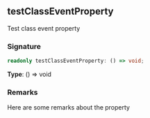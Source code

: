 ## testClassEventProperty

Test class event property

<h3 id="testclasseventproperty-signature">Signature</h3>

```typescript
readonly testClassEventProperty: () => void;
```

**Type**: () => void

<h3 id="testclasseventproperty-remarks">Remarks</h3>

Here are some remarks about the property
